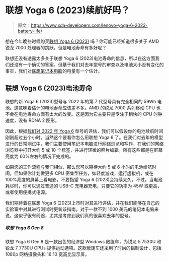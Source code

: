 # 联想 Yoga 6 (2023)续航好吗？

> 原文：<https://www.xda-developers.com/lenovo-yoga-6-2023-battery-life/>

想在今年晚些时候购买[联想 Yoga 6 (2023)](https://xda-developers.com/lenovo-yoga-6-2023/) 吗？你可能已经知道很多关于 AMD 锐龙 7000 处理器的跳跃，但是电池寿命有多好呢？

联想还没有透露太多关于联想 Yoga 6 (2023)电池寿命的信息，所以在这方面我们还没有一个确切的答案。但基于我们对去年型号的审查以及电池大小没有变化的事实，我们对[联想笔记本电脑](https://www.xda-developers.com/best-lenovo-laptops/)的电量有一个估计。

## 联想 Yoga 6 (2023)电池寿命

联想的新 Yoga 6 (2023)型号与 2022 年的第 7 代型号具有完全相同的 59Wh 电池。这意味着估计的电池寿命应该差不多。AMD 的锐龙 7000 系列移动 CPU 也不会在电池寿命方面有太大的改变。这是因为它主要只是专注于稍快的 CPU 时钟速度，没有 RDNA 2 图形。

因此，根据[我们对 2022 年 Yoga 6](http://www.xda-developers.com/lenovo-yoga-6-gen-7-review/) 型号的评估，我们可以假设你的电池续航时间刚刚超过五个小时。当然这个要看你怎么用联想 Yoga 6 了。在我们对去年的模型进行的日常测试中，我们主要使用笔记本电脑进行网络浏览和写作，在我们的网络浏览器中打开大约 5 或 10 个标签，并进行轻微的照片编辑。所有这些都是在屏幕亮度为 60%左右的情况下完成的。

如果您的工作流程与我们相似，那么您可以期待大约 5 或 6 小时的电池续航时间。但如果你计划做更多 CPU 密集型任务，如轻度游戏，运行虚拟机，或在 100%亮度的屏幕上看电影，不要指望 Yoga 6 (2023)会持续太久。不过，当电池耗尽时，你可以通过普通的 USB-C 充电器充电，只要它的功率为 45W 或更高，或者使用便携式电源。

我们期待着在联想 Yoga 6 (2023)上市时对其进行评估，并在我们能够在自己的实验室中对其进行测试时更新该指南。对于一款不到 1000 美元的笔记本电脑来说，这似乎很有前途，尤其是考虑到我们真的很喜欢去年的型号。

##### 联想 Yoga 6 Gen 8

联想 Yoga 6 Gen 8 是一款出色的经济型 Windows 敞篷车，为锐龙 5 7530U 和锐龙 7 7730U CPUs 提供运动选项。这款敞篷车还采用了时尚的铝制设计，包括 1080p 网络摄像头和 16:10 宽高比显示屏。